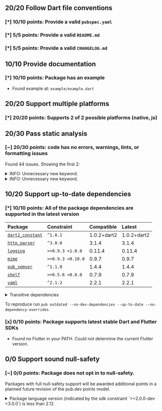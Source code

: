 ## 20/20 Follow Dart file conventions

### [*] 10/10 points: Provide a valid `pubspec.yaml`


### [*] 5/5 points: Provide a valid `README.md`


### [*] 5/5 points: Provide a valid `CHANGELOG.md`


## 10/10 Provide documentation

### [*] 10/10 points: Package has an example

* Found example at: `example/example.dart`

## 20/20 Support multiple platforms

### [*] 20/20 points: Supports 2 of 2 possible platforms (**native**, **js**)


## 20/30 Pass static analysis

### [~] 20/30 points: code has no errors, warnings, lints, or formatting issues

Found 44 issues. Showing the first 2:

<details>
<summary>
INFO: Unnecessary new keyword.
</summary>

`lib/repository.dart:27:15`

```
   ╷
27 │     _cached = new Version.parse(versionString);
   │               ^^^^^^^^^^^^^^^^^^^^^^^^^^^^^^^^
   ╵
```

To reproduce make sure you are using [pedantic](https://pub.dev/packages/pedantic#using-the-lints) and run `dartanalyzer lib/repository.dart`
</details>
<details>
<summary>
INFO: Unnecessary new keyword.
</summary>

`lib/repository.dart:109:7`

```
    ╷
109 │       new GenericProcessingException('ValidationError: $message');
    │       ^^^^^^^^^^^^^^^^^^^^^^^^^^^^^^^^^^^^^^^^^^^^^^^^^^^^^^^^^^^
    ╵
```

To reproduce make sure you are using [pedantic](https://pub.dev/packages/pedantic#using-the-lints) and run `dartanalyzer lib/repository.dart`
</details>

## 10/20 Support up-to-date dependencies

### [*] 10/10 points: All of the package dependencies are supported in the latest version

|Package|Constraint|Compatible|Latest|
|:-|:-|:-|:-|
|[`dart2_constant`]|`^1.0.1`|1.0.2+dart2|1.0.2+dart2|
|[`http_parser`]|`^3.0.0`|3.1.4|3.1.4|
|[`logging`]|`>=0.9.3 <1.0.0`|0.11.4|0.11.4|
|[`mime`]|`>=0.9.3 <0.10.0`|0.9.7|0.9.7|
|[`pub_semver`]|`^1.1.0`|1.4.4|1.4.4|
|[`shelf`]|`>=0.5.6 <0.8.0`|0.7.9|0.7.9|
|[`yaml`]|`^2.1.2`|2.2.1|2.2.1|

<details><summary>Transitive dependencies</summary>

|Package|Constraint|Compatible|Latest|
|:-|:-|:-|:-|
|[`async`]|-|2.4.2|2.4.2|
|[`charcode`]|-|1.1.3|1.1.3|
|[`collection`]|-|1.14.13|1.14.13|
|[`meta`]|-|1.2.4|1.2.4|
|[`source_span`]|-|1.7.0|1.7.0|
|[`stack_trace`]|-|1.9.6|1.9.6|
|[`stream_channel`]|-|2.0.0|2.0.0|
|[`string_scanner`]|-|1.0.5|1.0.5|
|[`term_glyph`]|-|1.1.0|1.1.0|
|[`typed_data`]|-|1.2.0|1.2.0|
</details>

To reproduce run `pub outdated --no-dev-dependencies --up-to-date --no-dependency-overrides`.

[`dart2_constant`]: https://pub.dev/packages/dart2_constant
[`http_parser`]: https://pub.dev/packages/http_parser
[`logging`]: https://pub.dev/packages/logging
[`mime`]: https://pub.dev/packages/mime
[`pub_semver`]: https://pub.dev/packages/pub_semver
[`shelf`]: https://pub.dev/packages/shelf
[`yaml`]: https://pub.dev/packages/yaml
[`async`]: https://pub.dev/packages/async
[`charcode`]: https://pub.dev/packages/charcode
[`collection`]: https://pub.dev/packages/collection
[`meta`]: https://pub.dev/packages/meta
[`source_span`]: https://pub.dev/packages/source_span
[`stack_trace`]: https://pub.dev/packages/stack_trace
[`stream_channel`]: https://pub.dev/packages/stream_channel
[`string_scanner`]: https://pub.dev/packages/string_scanner
[`term_glyph`]: https://pub.dev/packages/term_glyph
[`typed_data`]: https://pub.dev/packages/typed_data


### [x] 0/10 points: Package supports latest stable Dart and Flutter SDKs

* Found no Flutter in your PATH. Could not determine the current Flutter version.

## 0/0 Support sound null-safety

### [~] 0/0 points: Package does not opt in to null-safety.

Packages with full null-safety support will be awarded additional points in a planned future revision of the pub.dev points model.

<details>
<summary>
Package language version (indicated by the sdk constraint `>=2.0.0-dev <3.0.0`) is less than 2.12.
</summary>

Consider [migrating](https://dart.dev/null-safety/migration-guide).
</details>